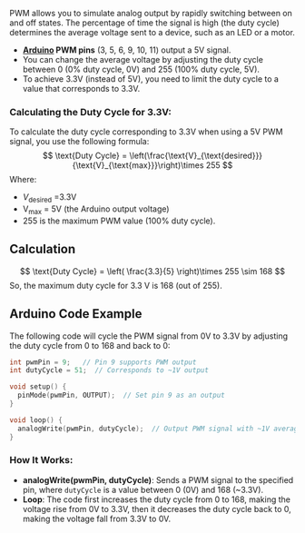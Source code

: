 PWM allows you to simulate analog output by rapidly switching between on and off states. The percentage of time the signal is high (the duty cycle) determines the average voltage sent to a device, such as an LED or a motor.
- **[Arduino](Arduino.md) PWM pins** (3, 5, 6, 9, 10, 11) output a 5V signal.
- You can change the average voltage by adjusting the duty cycle between 0 (0% duty cycle, 0V) and 255 (100% duty cycle, 5V).
- To achieve 3.3V (instead of 5V), you need to limit the duty cycle to a value that corresponds to 3.3V.
### **Calculating the Duty Cycle for 3.3V:**
To calculate the duty cycle corresponding to 3.3V when using a 5V PWM signal, you use the following formula:
$$
\text{Duty Cycle} = \left(\frac{\text{V}_{\text{desired}}}{\text{V}_{\text{max}}}\right)\times 255
$$
Where:

- $V_{\text{desired}}$ =3.3V
- $\text{V}_{\text{max}}$ = 5V (the Arduino output voltage)
- 255 is the maximum PWM value (100% duty cycle).

## Calculation
$$
\text{Duty Cycle} = \left( \frac{3.3}{5} \right)\times 255 \sim 168
$$
So, the maximum duty cycle for 3.3 V is 168 (out of 255).
## Arduino Code Example
The following code will cycle the PWM signal from 0V to 3.3V by adjusting the duty cycle from 0 to 168 and back to 0:
```cpp
int pwmPin = 9;   // Pin 9 supports PWM output
int dutyCycle = 51;  // Corresponds to ~1V output

void setup() {
  pinMode(pwmPin, OUTPUT);  // Set pin 9 as an output
}

void loop() {
  analogWrite(pwmPin, dutyCycle);  // Output PWM signal with ~1V average voltage
}
```
### **How It Works:**
- **analogWrite(pwmPin, dutyCycle)**: Sends a PWM signal to the specified pin, where `dutyCycle` is a value between 0 (0V) and 168 (~3.3V).
- **Loop**: The code first increases the duty cycle from 0 to 168, making the voltage rise from 0V to 3.3V, then it decreases the duty cycle back to 0, making the voltage fall from 3.3V to 0V.